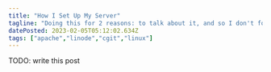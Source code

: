 ```yaml
---
title: "How I Set Up My Server"
tagline: "Doing this for 2 reasons: to talk about it, and so I don't forget how I did this in 6 months."
datePosted: 2023-02-05T05:12:02.634Z
tags: ["apache","linode","cgit","linux"]
---
```


TODO: write this post